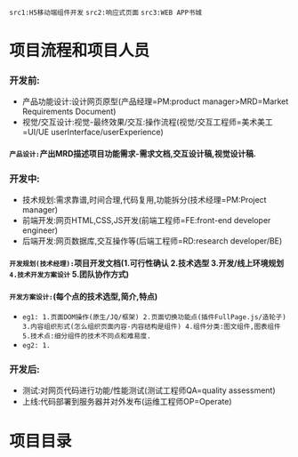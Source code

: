 `src1:H5移动端组件开发`
`src2:响应式页面`
`src3:WEB APP书城`

# 项目流程和项目人员
### 开发前:
* 产品功能设计:设计网页原型(产品经理=PM:product manager>MRD=Market Requirements Document)
* 视觉/交互设计:视觉-最终效果/交互:操作流程(视觉/交互工程师=美术美工=UI/UE userInterface/userExperience)
#### `产品设计:`产出MRD描述项目功能需求-需求文档,交互设计稿,视觉设计稿.
### 开发中:
* 技术规划:需求靠谱,时间合理,代码复用,功能拆分(技术经理=PM:Project manager)
* 前端开发:网页HTML,CSS,JS开发(前端工程师=FE:front-end developer engineer)
* 后端开发:网页数据库,交互操作等(后端工程师=RD:research developer/BE)
#### `开发规划(技术经理):`项目开发文档(1.可行性确认 2.技术选型 3.开发/线上环境规划 `4.技术开发方案设计` 5.团队协作方式)
#### `开发方案设计:`(每个点的技术选型,简介,特点)
* `eg1: 1.页面DOM操作(原生/JQ/框架) 2.页面切换功能点(插件FullPage.js/造轮子) 3.内容组织形式(怎么组织页面内容-内容结构是组件) 4.组件分类:图文组件,图表组件 5.技术点:细分组件的技术不同点和难易度. `
* `eg2: 1.`
### 开发后:
* 测试:对网页代码进行功能/性能测试(测试工程师QA=quality assessment)
* 上线:代码部署到服务器并对外发布(运维工程师OP=Operate)



# 项目目录

